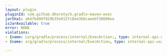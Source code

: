 ```yaml
---
layout: plugin
pluginId: com.github.dkorotych.gradle-maven-exec
jarSha1: a64fbd99f929b35e912fc8ea369caeebf38609ea
isJarAvailable: true
error: NONE
violations:
- {name: Lorg/gradle/process/internal/ExecAction;, type: internal-api-usage}
- {name: org/gradle/process/internal/ExecAction, type: internal-api-usage}

---
```


